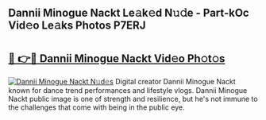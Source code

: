 ## Dannii Minogue Nackt Le𝚊k𝚎d N𝚞𝚍e - Part-kOc Vid𝚎o Le𝚊ks Photos P7ERJ

# <h2><a href="http://fb7ppn.evod.top/?m=Dannii+Minogue+Nackt">🔗 👉🔴 Dannii Minogue Nackt Vid𝚎o Ph𝚘t𝚘s</a></h2>

[![Dannii Minogue Nackt N𝚞d𝚎s](https://i.imgur.com/8V9OHl7.gif)](http://fb7ppn.evod.top/?m=Dannii+Minogue+Nackt)
Digital creator Dannii Minogue Nackt known for dance trend performances and lifestyle vlogs. Dannii Minogue Nackt public image is one of strength and resilience, but he's not immune to the challenges that come with being in the public eye. 
